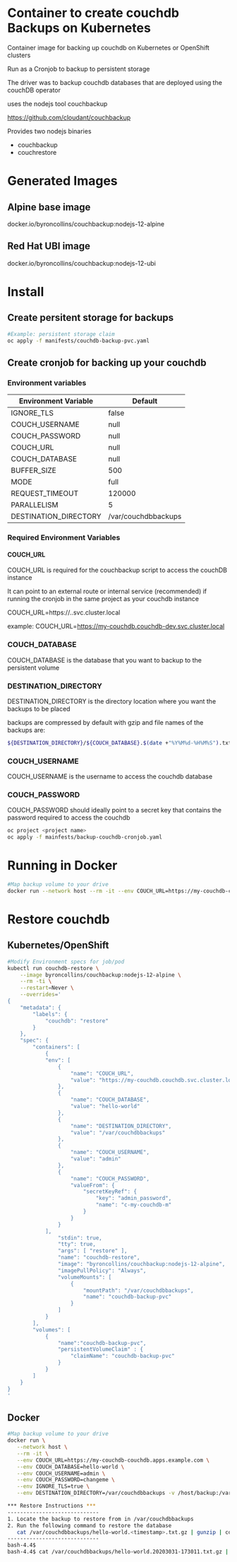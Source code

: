 # Container to create couchdb Backups on Kubernetes

Container image for backing up couchdb on Kubernetes or OpenShift clusters

Run as a Cronjob to backup to persistent storage

The driver was to backup couchdb databases that are deployed using the couchDB operator

uses the nodejs tool couchbackup

https://github.com/cloudant/couchbackup

Provides two nodejs binaries

* couchbackup
* couchrestore

# Generated Images

## Alpine base image
docker.io/byroncollins/couchbackup:nodejs-12-alpine

## Red Hat UBI image

docker.io/byroncollins/couchbackup:nodejs-12-ubi


# Install 

## Create persitent storage for backups


```bash
#Example: persistent storage claim
oc apply -f manifests/couchdb-backup-pvc.yaml
```

## Create cronjob for backing up your couchdb

### Environment variables

| Environment Variable | Default  |
| ------------- |-------------|
| IGNORE_TLS | false |
| COUCH_USERNAME | null |
| COUCH_PASSWORD | null |
| COUCH_URL| null |
| COUCH_DATABASE | null |
| BUFFER_SIZE | 500 |
| MODE | full |
| REQUEST_TIMEOUT | 120000 |
| PARALLELISM | 5 |
| DESTINATION_DIRECTORY | /var/couchdbbackups |


### Required Environment Variables

#### COUCH_URL

COUCH_URL is required for the couchbackup script to access the couchDB instance

It can point to an external route or internal service (recommended) if running the cronjob in the same project as your couchdb instance

COUCH_URL=https://<servicename>.<project>.svc.cluster.local

example: COUCH_URL=https://my-couchdb.couchdb-dev.svc.cluster.local

### COUCH_DATABASE

COUCH_DATABASE is the database that you want to backup to the persistent volume

### DESTINATION_DIRECTORY

DESTINATION_DIRECTORY is the directory location where you want the backups to be placed

backups are compressed by default with gzip and file names of the backups are:

```bash
${DESTINATION_DIRECTORY}/${COUCH_DATABASE}.$(date +"%Y%M%d-%H%M%S").txt.gz
```

### COUCH_USERNAME

COUCH_USERNAME is the username to access the couchdb database

### COUCH_PASSWORD

COUCH_PASSWORD should ideally point to a secret key that contains the password required to access the couchdb


```bash
oc project <project name>
oc apply -f mainfests/backup-couchdb-cronjob.yaml
```

# Running in Docker

```bash
#Map backup volume to your drive
docker run --network host --rm -it --env COUCH_URL=https://my-couchdb-couchdb.apps.example.com --env COUCH_DATABASE=hello-world --env COUCH_USERNAME=admin --env COUCH_PASSWORD=changeme --env IGNORE_TLS=true --env DESTINATION_DIRECTORY=/var/couchdbbackups -v /host/backup:/var/couchdbbackups byroncollins/couchbackup:nodejs-12-alpine
```

# Restore couchdb

## Kubernetes/OpenShift

```bash
#Modify Environment specs for job/pod
kubectl run couchdb-restore \
    --image byroncollins/couchbackup:nodejs-12-alpine \
    --rm -ti \
    --restart=Never \
    --overrides='
{
    "metadata": {
        "labels": {
            "couchdb": "restore"
        }
    },
    "spec": {
        "containers": [
            {
            "env": [
                {
                    "name": "COUCH_URL",
                    "value": "https://my-couchdb.couchdb.svc.cluster.local"
                },
                {
                    "name": "COUCH_DATABASE",
                    "value": "hello-world"
                },
                {
                    "name": "DESTINATION_DIRECTORY",
                    "value": "/var/couchdbbackups"
                },
                {
                    "name": "COUCH_USERNAME",
                    "value": "admin"
                },
                {
                    "name": "COUCH_PASSWORD",
                    "valueFrom": {
                        "secretKeyRef": {
                            "key": "admin_password",
                            "name": "c-my-couchdb-m"
                        }
                    }
                }
            ],
                "stdin": true,
                "tty": true,
                "args": [ "restore" ],
                "name": "couchdb-restore",
                "image": "byroncollins/couchbackup:nodejs-12-alpine",
                "imagePullPolicy": "Always",
                "volumeMounts": [
                    {
                        "mountPath": "/var/couchdbbackups",
                        "name": "couchdb-backup-pvc"
                    }
                ]
            }
        ],
        "volumes": [
            {
                "name":"couchdb-backup-pvc",
                "persistentVolumeClaim" : {
                    "claimName": "couchdb-backup-pvc"
                }
            }
        ]
    }
}
'
```

## Docker


```bash
#Map backup volume to your drive
docker run \
   --network host \
   --rm -it \
   --env COUCH_URL=https://my-couchdb-couchdb.apps.example.com \
   --env COUCH_DATABASE=hello-world \
   --env COUCH_USERNAME=admin \
   --env COUCH_PASSWORD=changeme \
   --env IGNORE_TLS=true \
   --env DESTINATION_DIRECTORY=/var/couchdbbackups -v /host/backup:/var/couchdbbackups byroncollins/couchbackup:nodejs-12-alpine restore

*** Restore Instructions ***
-----------------------------
1. Locate the backup to restore from in /var/couchdbbackups
2. Run the following command to restore the database
   cat /var/couchdbbackups/hello-world.<timestamp>.txt.gz | gunzip | couchrestore -db hello-world --url ${COUCH_URL_FULL}
-----------------------------
bash-4.4$ 
bash-4.4$ cat /var/couchdbbackups/hello-world.20203031-173011.txt.gz | gunzip | couchrestore --url ${COUCH_URL_FULL}

```